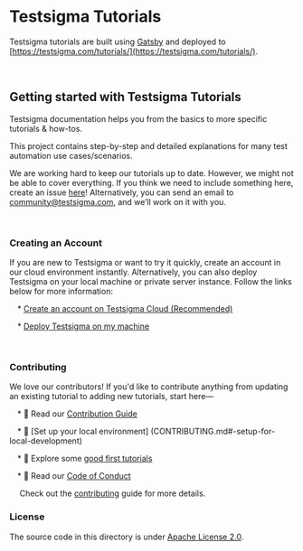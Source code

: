# Testsigma Tutorials
Testsigma tutorials are built using [Gatsby](https://www.gatsbyjs.com/) and deployed to [https://testsigma.com/tutorials/](https://testsigma.com/tutorials/).

&emsp; 

## **Getting started with Testsigma Tutorials**
Testsigma documentation helps you from the basics to more specific tutorials & how-tos.

This project contains step-by-step and detailed explanations for many test automation use cases/scenarios.

We are working hard to keep our tutorials up to date. However, we might not be able to cover everything. If you think we need to include something here, create an issue [here](https://github.com/testsigmahq/testsigma-tutorials/issues)! Alternatively, you can send an email to [community@testsigma.com](mailto:community@testsigma.com), and we’ll work on it with you.

&emsp; 
### Creating an Account

If you are new to Testsigma or want to try it quickly, create an account in our cloud environment instantly. Alternatively, you can also deploy Testsigma on your local machine or private server instance. Follow the links below for more information:

&emsp;* [Create an account on Testsigma Cloud (Recommended)](https://testsigma.com/docs/getting-started/setup/testsigma-cloud/)

&emsp;* [Deploy Testsigma on my machine](https://testsigma.com/docs/getting-started/setup/overview/)

&emsp; 
### Contributing

We love our contributors! If you'd like to contribute anything from updating an existing tutorial to adding new tutorials, start here—

&emsp;* 📖 Read our [Contribution Guide](CONTRIBUTING.md)

&emsp;* 🧩 [Set up your local environment] (CONTRIBUTING.md#-setup-for-local-development)

&emsp;* 👾 Explore some [good first tutorials](https://github.com/testsigmahq/testsigma-tutorials/issues?q=is%3Aopen+is%3Aissue+label%3A%22good+first+tutorial%22)

&emsp;* 📕 Read our [Code of Conduct](CODE_OF_CONDUCT.md)

&emsp;
Check out the [contributing](CONTRIBUTING.md) guide for more details.

### License

The source code in this directory is under [Apache License 2.0](LICENSE).
